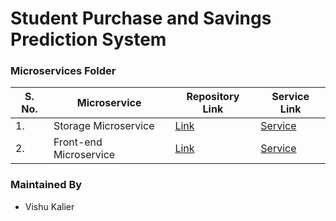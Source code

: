 # Student Purchase and Savings Prediction System

### Microservices Folder

| S. No. | Microservice | Repository Link | Service Link |
|-|-|-|-|
| 1. | Storage Microservice | [Link](https://github.com/VishuKalier2003/Storage-Microservice?tab=readme-ov-file) | [Service](https://storage-microservice-rxap.onrender.com/) |
| 2. | Front-end Microservice | [Link](https://github.com/VishuKalier2003/Front-end-Microservice-Student-Purchase) | [Service](https://front-end-microservice-student-purchase.vercel.app/) |


### Maintained By
- Vishu Kalier

